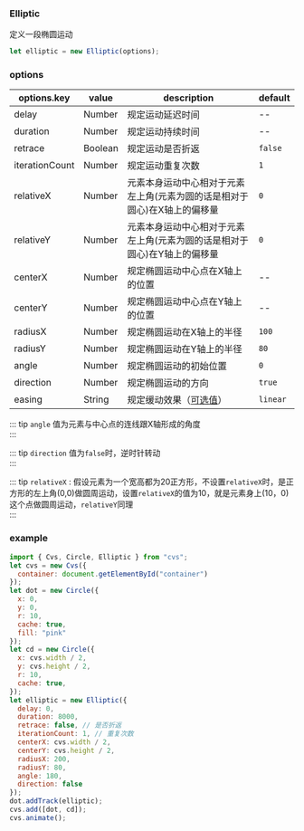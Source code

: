 ### Elliptic

定义一段椭圆运动

```js
let elliptic = new Elliptic(options);
```

### options

| options.key | value          | description                                       | default  |
| ----------- | -------------- | ------------------------------------------------- | -------- |
| delay       | Number         | 规定运动延迟时间                                  | --       |
| duration    | Number         | 规定运动持续时间                                  | --       |
| retrace     | Boolean         | 规定运动是否折返                                  | `false`  |
| iterationCount | Number         | 规定运动重复次数                                  | `1`      |
| relativeX         | Number         | 元素本身运动中心相对于元素左上角(元素为圆的话是相对于圆心)在X轴上的偏移量                              | `0`       |
| relativeY         | Number         | 元素本身运动中心相对于元素左上角(元素为圆的话是相对于圆心)在Y轴上的偏移量                              | `0`       |
| centerX         | Number         | 规定椭圆运动中心点在X轴上的位置                              | --       |
| centerY         | Number         | 规定椭圆运动中心点在Y轴上的位置                              | --       |
| radiusX     | Number         | 规定椭圆运动在X轴上的半径                             | `100`       |
| radiusY     | Number         | 规定椭圆运动在Y轴上的半径                             | `80`       |
| angle       | Number         | 规定椭圆运动的初始位置                           | `0`       |
| direction   | Number         | 规定椭圆运动的方向                              | `true`       |
| easing      | String         | 规定缓动效果（[可选值](/docs/track.html#easing)） | `linear` |

::: tip
`angle` 值为元素与中心点的连线跟X轴形成的角度     
:::

::: tip
`direction` 值为`false`时，逆时针转动     
:::

::: tip
`relativeX` : 假设元素为一个宽高都为20正方形，不设置`relativeX`时，是正方形的左上角(0,0)做圆周运动，设置`relativeX`的值为10，就是元素身上(10，0)这个点做圆周运动，`relativeY`同理      
::: 

### example

```js
import { Cvs, Circle, Elliptic } from "cvs";
let cvs = new Cvs({
  container: document.getElementById("container")
});
let dot = new Circle({
  x: 0,
  y: 0,
  r: 10,
  cache: true,
  fill: "pink"
});
let cd = new Circle({
  x: cvs.width / 2,
  y: cvs.height / 2,
  r: 10,
  cache: true,
});
let elliptic = new Elliptic({
  delay: 0,
  duration: 8000,
  retrace: false, // 是否折返
  iterationCount: 1, // 重复次数
  centerX: cvs.width / 2,
  centerY: cvs.height / 2,
  radiusX: 200,
  radiusY: 80,
  angle: 180,
  direction: false
});
dot.addTrack(elliptic);
cvs.add([dot, cd]);
cvs.animate();
```

<c-elliptic></c-elliptic>
